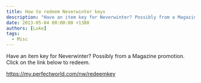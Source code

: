 ```yaml
---
title: How to redeem Neverwinter keys
description: "Have an item key for Neverwinter? Possibly from a Magazine promotion. Click on the link below to redeem."
date: 2013-05-04 00:00:00 +1300
authors: [Luke]
tags:
  - Misc
---
```

Have an item key for Neverwinter? Possibly from a Magazine promotion. Click on the link below to redeem.

<a title="Neverwinter_RedeemKey" href="https://my.perfectworld.com/nw/redeemkey" target="_blank">https://my.perfectworld.com/nw/redeemkey</a>